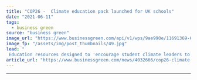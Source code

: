 ```yaml
---
title: "COP26 -  Climate education pack launched for UK schools"
date: "2021-06-11"
tags: 
  - business green
source: "business green"
image_url: "https://www.businessgreen.com/api/v1/wps/9ae990e/11691369-698f-4377-898a-2cceb2365f4c/3/iStock-838934298-schools-pupils-education-185x114.jpg"
image_fp: "/assets/img/post_thumbnails/49.jpg"
lead: "
 Education resources designed to 'encourage student climate leaders to come forward as an inspiration to others' ..."
article_url: "https://www.businessgreen.com/news/4032666/cop26-climate-education-pack-launched-uk-schools"
---
```


---
